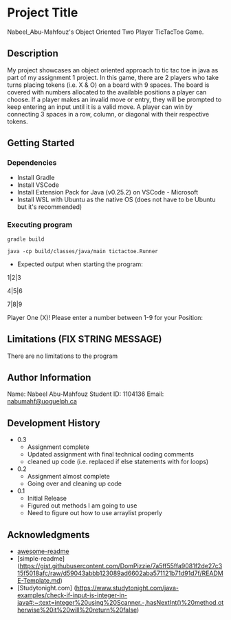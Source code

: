 # Project Title

Nabeel_Abu-Mahfouz's Object Oriented Two Player TicTacToe Game.

## Description

My project showcases an object oriented approach to tic tac toe in java as part of my assignment 1 project. In this game, there are 2 players who take turns placing tokens (i.e. X & O) on a board with 9 spaces. The board is covered with numbers allocated to the available positions a player can choose. If a player makes an invalid move or entry, they will be prompted to keep entering an input until it is a valid move. A player can win by connecting 3 spaces in a row, column, or diagonal with their respective tokens.

## Getting Started 

### Dependencies 

* Install Gradle
* Install VSCode
* Install Extension Pack for Java (v0.25.2) on VSCode - Microsoft
* Install WSL with Ubuntu as the native OS (does not have to be Ubuntu but it's recommended)

### Executing program 

```
gradle build
```
```
java -cp build/classes/java/main tictactoe.Runner
```

* Expected output when starting the program:

1|2|3

4|5|6

7|8|9

Player One (X)! 
Please enter a number between 1-9 for your Position:

## Limitations (FIX STRING MESSAGE)

There are no limitations to the program  

## Author Information

Name: Nabeel Abu-Mahfouz
Student ID: 1104136
Email: nabumahf@uoguelph.ca

## Development History 

* 0.3
    * Assignment complete
    * Updated assignment with final technical coding comments
    * cleaned up code (i.e. replaced if else statements with for loops)
* 0.2
    * Assignment almost complete
    * Going over and cleaning up code 
* 0.1
    * Initial Release 
    * Figured out methods I am going to use 
    * Need to figure out how to use arraylist properly

## Acknowledgments

* [awesome-readme](https://github.com/matiassingers/awesome-readme)
* [simple-readme] (https://gist.githubusercontent.com/DomPizzie/7a5ff55ffa9081f2de27c315f5018afc/raw/d59043abbb123089ad6602aba571121b71d91d7f/README-Template.md)
* [Studytonight.com] (https://www.studytonight.com/java-examples/check-if-input-is-integer-in-java#:~:text=integer%20using%20Scanner.-,hasNextInt()%20method,otherwise%20it%20will%20return%20false)




